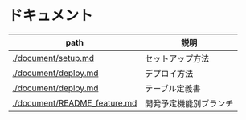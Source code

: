 # ドキュメント

| path | 説明 |
|-----------|-----------|
|[./document/setup.md](./document/setup.md)|セットアップ方法|
|[./document/deploy.md](./document/deploy.md)|デプロイ方法|
|[./document/deploy.md](./document/table_definition.md)|テーブル定義書|
|[./document/README_feature.md](./document/README_feature.md)|開発予定機能別ブランチ|

